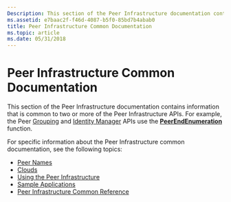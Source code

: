 ```yaml
---
Description: This section of the Peer Infrastructure documentation contains information that is common to two or more of the Peer Infrastructure APIs. For example, the Peer Grouping and Identity Manager APIs use the PeerEndEnumeration function.
ms.assetid: e7baac2f-f46d-4087-b5f0-85bd7b4abab0
title: Peer Infrastructure Common Documentation
ms.topic: article
ms.date: 05/31/2018
---
```


# Peer Infrastructure Common Documentation

This section of the Peer Infrastructure documentation contains information that is common to two or more of the Peer Infrastructure APIs. For example, the Peer [Grouping](grouping-api.md) and [Identity Manager](identity-manager-api.md) APIs use the [**PeerEndEnumeration**](/windows/desktop/api/P2P/nf-p2p-peerendenumeration) function.

For specific information about the Peer Infrastructure common documentation, see the following topics:

-   [Peer Names](peer-names.md)
-   [Clouds](clouds.md)
-   [Using the Peer Infrastructure](using-the-peer-infrastructure.md)
-   [Sample Applications](sample-applications.md)
-   [Peer Infrastructure Common Reference](peer-infrastructure-common-reference.md)

 

 



